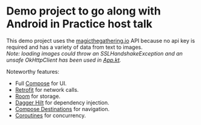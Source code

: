 # Demo project to go along with Android in Practice host talk

This demo project uses the [magicthegathering.io](magicthegathering.io) API because no api key is required and has a variety of data from text to images.\
_Note: loading images could throw an SSLHandshakeException and an unsafe OkHttpClient has been used in [App.kt](./app/src/main/java/be/appfoundry/aipdemo/core/App.kt)._

Noteworthy features:
- Full [Compose](https://developer.android.com/jetpack/compose) for UI.
- [Retrofit](https://square.github.io/retrofit) for network calls.
- [Room](https://developer.android.com/training/data-storage/room) for storage.
- [Dagger Hilt](https://developer.android.com/training/dependency-injection/hilt-android) for dependency injection.
- [Compose Destinations](https://composedestinations.rafaelcosta.xyz/) for navigation.
- [Coroutines](https://kotlinlang.org/docs/coroutines-overview.html) for concurrency.
